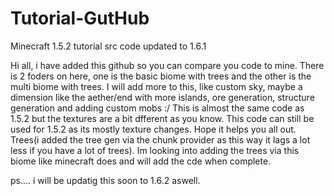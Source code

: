 Tutorial-GutHub
===============

Minecraft 1.5.2 tutorial src code updated to 1.6.1

Hi all, i have added this github so you can compare you code to mine. There is 2 foders on here, one is the basic biome
with trees and the other is the multi biome with trees.
I will add more to this, like custom sky, maybe a dimension like the aether/end with more islands, ore generation, 
structure generation and adding custom mobs :/
This is almost the same code as 1.5.2 but the textures are a bit dfferent as you know. This code can still be used for
1.5.2 as its mostly texture changes.
Hope it helps you all out.
Trees(i added the tree gen via the chunk provider as this way it lags a lot less if you have a lot of trees). Im looking
into adding the trees via this biome like minecraft does and will add the cde when complete.

ps.... i will be updatig this soon to 1.6.2 aswell.
